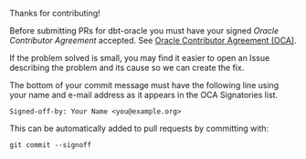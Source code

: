 Thanks for contributing!

Before submitting PRs for dbt-oracle you must have your signed *Oracle
Contributor Agreement* accepted.  See [Oracle Contributor Agreement (OCA)](https://oca.opensource.oracle.com/).


If the problem solved is small, you may find it easier to open an Issue
describing the problem and its cause so we can create the fix.

The bottom of your commit message must have the following line using your name
and e-mail address as it appears in the OCA Signatories list.

```
Signed-off-by: Your Name <you@example.org>
```

This can be automatically added to pull requests by committing with:

```
git commit --signoff
````
